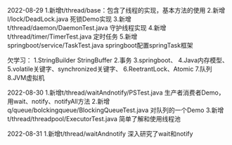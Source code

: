 2022-08-29
        1.新增t/thread/base：包含了线程的实现，基本方法的使用
        2.新增l/lock/DeadLock.java 死锁Demo实现
        3.新增t/thread/daemon/DaemonTest.java  守护线程实现 
        4.新增t/thread/timer/TimerTest.java 定时任务
        5.新增springboot/service/TaskTest.java springboot配置springTask框架


欠学习： 1.StringBuilder StringBuffer 
        2.事务 
        3.springboot、
        4.Java内存模型、
        5.volatile关键字、synchronized关键字、
        6.ReetrantLock、Atomic
        7.队列
        8.JVM虚拟机

2022-08-30
        1.新增t/thread/waitAndnotify/PSTest.java 生产者消费者Demo，用wait、notify、notifyAll方法
        2.新增q/queue/bolckingqueue/BlockingQueueTest.java 对队列的一个Demo
        3.新增t/thread/threadpool/ExecutorTest.java 简单了解和使用线程池

2022-08-31
        1.新增t/thread/waitAndnotify 深入研究了wait和notify
